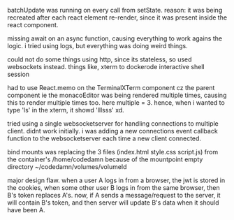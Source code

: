 batchUpdate was running on every call from setState.
reason: it was being recreated after each react element re-render, since it was present inside the react component.


missing await on an async function, causing everything to work agains the logic. i tried using logs, but everything was doing weird things.


could not do some things using http, since its stateless, so used websockets instead.
things like, xterm to dockerode interactive shell session

had to use React.memo on the TerminalXTerm component cz the parent component ie the monacoEditor was being rendered multiple times, causing this to render multiple times too. here multiple = 3.
hence, when i wanted to type 'ls' in the xterm, it showd 'lllsss' xd.


tried using a single websocketserver for handling connections to multiple client. didnt work initially.
i was adding a new connections event callback function to the websocketserver each time a new client connected.


bind mounts was replacing the 3 files (index.html style.css script.js) from the container's /home/codedamn because of the mountpoint empty directory ~/codedamn/volumes/volumeId

major design flaw.
when a user A logs in from a browser, the jwt is stored in the cookies, when some other user B logs in from the same browser, then B's token replaces A's.
now, if A sends a message/request to the server, it will contain B's token, and then server will update B's data when it should have been A.